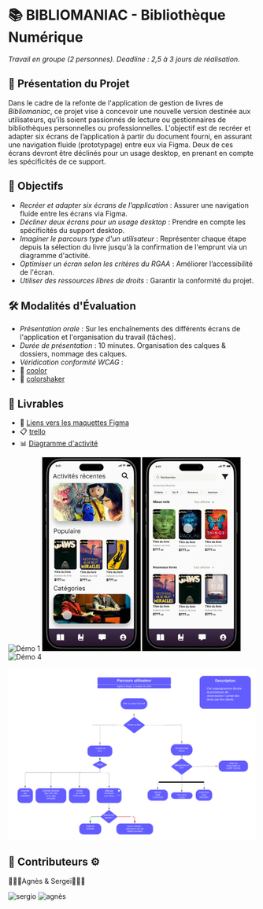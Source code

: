 # 📚 BIBLIOMANIAC - Bibliothèque Numérique
*Travail en groupe (2 personnes).
Deadline : 2,5 à 3 jours de réalisation.*


## 📝 Présentation du Projet
Dans le cadre de la refonte de l'application de gestion de livres de *Bibliomaniac*, ce projet vise à concevoir une nouvelle version destinée aux utilisateurs, qu’ils soient passionnés de lecture ou gestionnaires de bibliothèques personnelles ou professionnelles. L'objectif est de recréer et adapter six écrans de l’application à partir du document fourni, en assurant une navigation fluide (prototypage) entre eux via Figma. Deux de ces écrans devront être déclinés pour un usage desktop, en prenant en compte les spécificités de ce support.


## 🎯 Objectifs

- *Recréer et adapter six écrans de l’application* : Assurer une navigation fluide entre les écrans via Figma.
- *Décliner deux écrans pour un usage desktop* : Prendre en compte les spécificités du support desktop.
- *Imaginer le parcours type d'un utilisateur* : Représenter chaque étape depuis la sélection du livre jusqu'à la confirmation de l'emprunt via un diagramme d'activité.
- *Optimiser un écran selon les critères du RGAA* : Améliorer l’accessibilité de l'écran.
- *Utiliser des ressources libres de droits* : Garantir la conformité du projet.



## 🛠️ Modalités d'Évaluation

- *Présentation orale* : Sur les enchaînements des différents écrans de l'application et l'organisation du travail (tâches).
- *Durée de présentation* : 10 minutes.
Organisation des calques & dossiers, nommage des calques.
- *Véridication conformité WCAG* : 
- 🌈 [coolor](https://coolors.co/contrast-checker/f9410a-f6f6f6)
- 🌟 [colorshaker](https://hexcolor.co/color-contrast-checker)

## 📂 Livrables
- 🔗 [Liens vers les maquettes Figma](https://www.figma.com/design/r7drRPTFRfaRMGEegvs7bV/BASE?node-id=4-59&t=6HR08FrROqA23LuT-1)
- 📋 [trello](https://trello.com/b/ael3lOna/biblio)
- 📊 [Diagramme d'activité](https://lucid.app/lucidchart/dd2affd4-d2ec-451d-a2b4-8f7deff36de7/edit?invitationId=inv_abcff057-de0a-4be0-91b3-eaf14deee8c7&page=0eqBfotfVGlV#)



<p>
  <img src="./assets/1v.gif" alt="Démo 1" width="200"/>
  <img src="./assets/2v.gif" alt="Démo 2" width="200"/>
  <img src="./assets/3v.gif" alt="Démo 3" width="200"/>
  <img src="./assets/4v.gif" alt="Démo 4" width="200"/>
</p>




<img src="./assets/diagram.png" alt="Diagram" width="2000"/>




## 🤝 Contributeurs ⚙️
👩🏻‍💻Agnès               &               Sergeï🧑🏼‍💻
<p>
  <img src="https://th.bing.com/th/id/OIG4.O53TBGzr.4AXg7O0LJlc?w=1024&h=1024&rs=1&pid=ImgDetMain" alt="sergio" width="200"/>
  <img src="https://th.bing.com/th/id/OIG1.phUNi43ncshxuySjN1_z?pid=ImgGn" alt="agnès" width="200"/>
</p>
